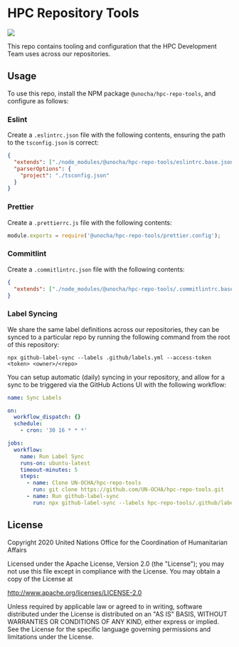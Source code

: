 # HPC Repository Tools

[![](https://badgen.net/npm/v/@unocha/hpc-repo-tools)](https://www.npmjs.com/package/@unocha/hpc-repo-tools)

This repo contains tooling and configuration that the HPC Development Team uses
across our repositories.

## Usage

To use this repo, install the NPM package `@unocha/hpc-repo-tools`,
and configure as follows:

### Eslint

Create a `.eslintrc.json` file with the following contents,
ensuring the path to the `tsconfig.json` is correct:

```json
{
  "extends": ["./node_modules/@unocha/hpc-repo-tools/eslintrc.base.json"],
  "parserOptions": {
    "project": "./tsconfig.json"
  }
}
```

### Prettier

Create a `.prettierrc.js` file with the following contents:

```js
module.exports = require('@unocha/hpc-repo-tools/prettier.config');
```

### Commitlint

Create a `.commitlintrc.json` file with the following contents:

```json
{
  "extends": ["./node_modules/@unocha/hpc-repo-tools/.commitlintrc.base.json"]
}
```

### Label Syncing

We share the same label definitions across our repositories,
they can be synced to a particular repo by running the following command from
the root of this repository:

```
npx github-label-sync --labels .github/labels.yml --access-token <token> <owner>/<repo>
```

You can setup automatic (daily) syncing in your repository, and allow for a sync
to be triggered via the GitHub Actions UI with the following workflow:

```yaml
name: Sync Labels

on:
  workflow_dispatch: {}
  schedule:
    - cron: '30 16 * * *'

jobs:
  workflow:
    name: Run Label Sync
    runs-on: ubuntu-latest
    timeout-minutes: 5
    steps:
      - name: Clone UN-OCHA/hpc-repo-tools
        run: git clone https://github.com/UN-OCHA/hpc-repo-tools.git
      - name: Run github-label-sync
        run: npx github-label-sync --labels hpc-repo-tools/.github/labels.yml --access-token ${{ secrets.GITHUB_TOKEN }} $GITHUB_REPOSITORY
```

## License

Copyright 2020 United Nations Office for the Coordination of Humanitarian Affairs

Licensed under the Apache License, Version 2.0 (the "License");
you may not use this file except in compliance with the License.
You may obtain a copy of the License at

<http://www.apache.org/licenses/LICENSE-2.0>

Unless required by applicable law or agreed to in writing, software
distributed under the License is distributed on an "AS IS" BASIS,
WITHOUT WARRANTIES OR CONDITIONS OF ANY KIND, either express or implied.
See the License for the specific language governing permissions and
limitations under the License.
